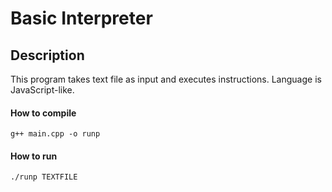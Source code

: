 Basic Interpreter
========

## Description
This program takes text file as input and executes instructions. Language is JavaScript-like.

#### How to compile
```shell
g++ main.cpp -o runp
```

#### How to run
```shell
./runp TEXTFILE
```